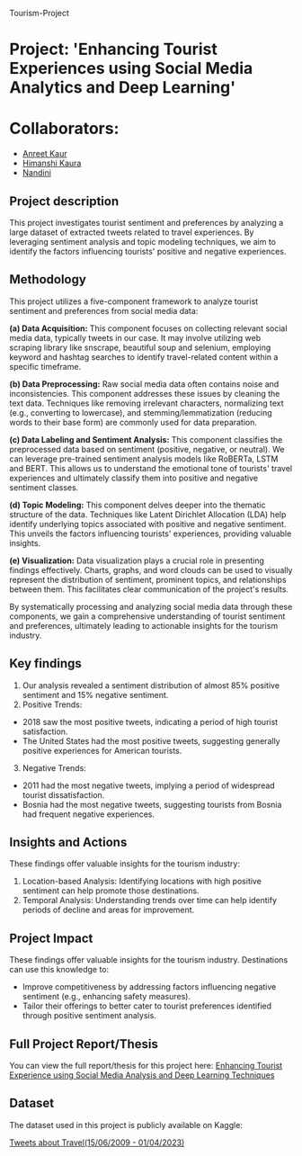 Tourism-Project
# Project: 'Enhancing Tourist Experiences using Social Media Analytics and Deep Learning'
# Collaborators:
- [Anreet Kaur](https://github.com/AnreetKaur85)
- [Himanshi Kaura](https://github.com/Himanshikaura)
- [Nandini](https://github.com/Nandini-Nandini)

## Project description
This project investigates tourist sentiment and preferences by analyzing a large dataset of extracted tweets related to travel experiences. By leveraging sentiment analysis and topic modeling techniques, we aim to identify the factors influencing tourists' positive and negative experiences.

## Methodology
This project utilizes a five-component framework to analyze tourist sentiment and preferences from social media data:

**(a) Data Acquisition:**
This component focuses on collecting relevant social media data, typically tweets in our case. It may involve utilizing web scraping library like snscrape, beautiful soup and selenium,  employing keyword and hashtag searches to identify travel-related content within a specific timeframe.

**(b) Data Preprocessing:**
Raw social media data often contains noise and inconsistencies. This component addresses these issues by cleaning the text data. Techniques like removing irrelevant characters, normalizing text (e.g., converting to lowercase), and stemming/lemmatization (reducing words to their base form) are commonly used for data preparation.

**(c) Data Labeling and Sentiment Analysis:**
This component classifies the preprocessed data based on sentiment (positive, negative, or neutral). We can leverage pre-trained sentiment analysis models like RoBERTa, LSTM and BERT. This allows us to understand the emotional tone of tourists' travel experiences and ultimately classify them into positive and negative sentiment classes.

**(d) Topic Modeling:**
This component delves deeper into the thematic structure of the data. Techniques like Latent Dirichlet Allocation (LDA) help identify underlying topics associated with positive and negative sentiment. This unveils the factors influencing tourists' experiences, providing valuable insights.

**(e) Visualization:**
Data visualization plays a crucial role in presenting findings effectively. Charts, graphs, and word clouds can be used to visually represent the distribution of sentiment, prominent topics, and relationships between them. This facilitates clear communication of the project's results.

By systematically processing and analyzing social media data through these components, we gain a comprehensive understanding of tourist sentiment and preferences, ultimately leading to actionable insights for the tourism industry.
<br>

## Key findings
1. Our analysis revealed a sentiment distribution of almost 85% positive sentiment and 15% negative sentiment.
2. Positive Trends:
  * 2018 saw the most positive tweets, indicating a period of high tourist satisfaction. 
  * The United States had the most positive tweets, suggesting generally positive experiences for American tourists.
3. Negative Trends:
  * 2011 had the most negative tweets, implying a period of widespread tourist dissatisfaction.
  * Bosnia had the most negative tweets, suggesting tourists from Bosnia had frequent negative experiences.

## Insights and Actions
These findings offer valuable insights for the tourism industry:
1. Location-based Analysis:
Identifying locations with high positive sentiment can help promote those destinations.
2. Temporal Analysis:
Understanding trends over time can help identify periods of decline and areas for improvement.

## Project Impact
These findings offer valuable insights for the tourism industry. Destinations can use this knowledge to:
  * Improve competitiveness by addressing factors influencing negative sentiment (e.g., enhancing safety measures).
  * Tailor their offerings to better cater to tourist preferences identified through positive sentiment analysis.

## Full Project Report/Thesis
You can view the full report/thesis for this project here: 
[Enhancing Tourist Experience using Social Media Analysis and Deep Learning Techniques](https://drive.google.com/file/d/1tw4clEmHOwNhsRl3u25lomdlkVAco9WG/view?usp=sharing)

## Dataset
The dataset used in this project is publicly available on Kaggle:

[Tweets about Travel(15/06/2009 - 01/04/2023)](https://www.kaggle.com/datasets/himanshikaura/travel-tweets20230401-20090615)

